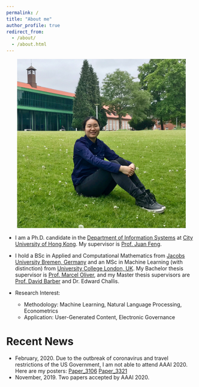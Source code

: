 ```yaml
---
permalink: /
title: "About me"
author_profile: true
redirect_from: 
  - /about/
  - /about.html
---
```

<p align="center">
  <img src="https://github.com/KunkunYang/KunkunYang.github.io/blob/master/files/zekunyang.jpg?raw=true" alt="Photo" style="width: 450px;"/> 
</p>

* I am a Ph.D. candidate in the [Department of Information Systems](https://www.cb.cityu.edu.hk/is/) at [City University of Hong Kong](https://www.cityu.edu.hk/). My supervisor is [Prof. Juan Feng](https://www.cb.cityu.edu.hk/staff/juafeng/).
* I hold a BSc in Applied and Computational Mathematics from [Jacobs University Bremen, Germany](https://www.jacobs-university.de/) and an MSc in Machine Learning (with distinction) from [University College London, UK](https://www.ucl.ac.uk/). My Bachelor thesis supervisor is [Prof. Marcel Oliver](http://math.jacobs-university.de/oliver/), and my Master thesis supervisors are [Prof. David Barber](http://www0.cs.ucl.ac.uk/people/D.Barber.html) and Dr. Edward Challis.

* Research Interest:
    * Methodology: Machine Learning, Natural Language Processing, Econometrics
    * Application: User-Generated Content, Electronic Governance

# Recent News
* February, 2020. Due to the outbreak of coronavirus and travel restrictions of the US Government, I am not able to attend AAAI 2020. Here are my posters: [Paper_3106](http://zekunyang.com/files/aaai_paper_3106_poster_ZYang.pdf) [Paper_3321](http://zekunyang.com/files/aaai_paper_3321_poster_ZYang.pdf)
* November, 2019. Two papers accepted by AAAI 2020.
